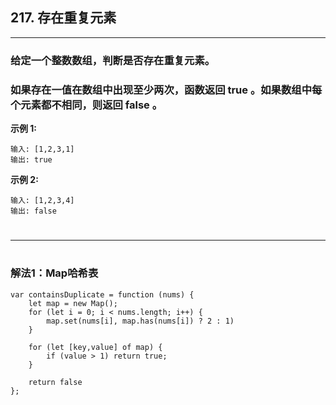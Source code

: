## 217. 存在重复元素

***

###  **给定一个整数数组，判断是否存在重复元素。** 
###  **如果存在一值在数组中出现至少两次，函数返回 true 。如果数组中每个元素都不相同，则返回 false 。** 


**示例 1:**
```
输入: [1,2,3,1]
输出: true
```

**示例 2:**
```
输入: [1,2,3,4]
输出: false
```

#
***
#

### **解法1：Map哈希表**
```
var containsDuplicate = function (nums) {
    let map = new Map();
    for (let i = 0; i < nums.length; i++) {
        map.set(nums[i], map.has(nums[i]) ? 2 : 1)
    }

    for (let [key,value] of map) {
        if (value > 1) return true;
    }

    return false
};
```
